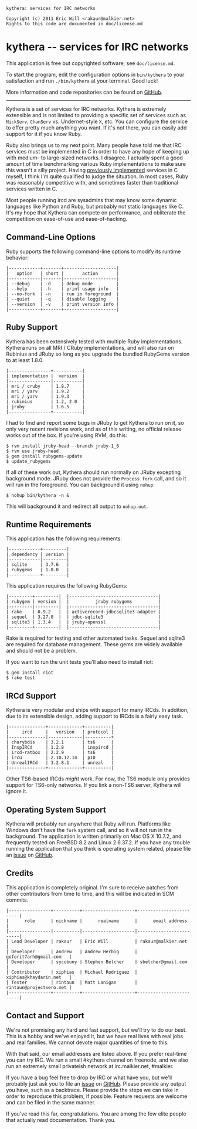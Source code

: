     kythera: services for IRC networks

    Copyright (c) 2011 Eric Will <rakaur@malkier.net>
    Rights to this code are documented in doc/license.md

kythera -- services for IRC networks
====================================

This application is free but copyrighted software; see `doc/license.md`.

To start the program, edit the configuration options in `bin/kythera` to
your satisfaction and run `./bin/kythera` at your terminal. Good luck!

More information and code repositories can be found on [GitHub][].

[github]: http://github.com/malkier/kythera/

--------------------------------------------------------------------------------

Kythera is a set of services for IRC networks. Kythera is extremely extensible
and is not limited to providing a specific set of services such as `NickServ`,
`ChanServ` vs. Undernet-style `X`, etc. You can configure the service to offer
pretty much anything you want. If it's not there, you can easily add support
for it if you know Ruby.

Ruby also brings us to my next point. Many people have told me that IRC services
must be implemented in C in order to have any hope of keeping up with medium-
to large-sized networks. I disagree. I actually spent a good amount of time
benchmarking various Ruby implementations to make sure this wasn't a silly
project. Having [previously implemented][shrike] services in C myself, I think
I'm quite qualified to judge the situation. In most cases, Ruby was reasonably
competitive with, and sometimes faster than traditional services written in C.

Most people running ircd are sysadmins that may know some dynamic languages
like Python and Ruby, but probably not static languages like C. It's my hope
that Kythera can compete on performance, and obliterate the competition on
ease-of-use and ease-of-hacking.

[shrike]: http://github.com/rakaur/shrike/

Command-Line Options
--------------------

Ruby supports the following command-line options to modify its runtime behavior:

    |------------+-------+--------------------|
    |   option   | short |       action       |
    |------------|-------|--------------------|
    | --debug    | -d    | debug mode         |
    | --help     | -h    | print usage info   |
    | --no-fork  | -n    | run in foreground  |
    | --quiet    | -q    | disable logging    |
    | --version  | -v    | print version info |
    |------------+-------+--------------------|

Ruby Support
------------

Kythera has been extensively tested with multiple Ruby implementations. Kythera
runs on all MRI / CRuby implementations, and will also run on Rubinius and
JRuby so long as you upgrade the bundled RubyGems version to at least 1.8.0.

    |----------------+-----------|
    | implementation |  version  |
    |----------------|-----------|
    | mri / cruby    | 1.8.7     |
    | mri / yarv     | 1.9.2     |
    | mri / yarv     | 1.9.3     |
    | rubinius       | 1.2, 2.0  |
    | jruby          | 1.6.5     |
    |----------------+-----------|

I had to find and report some bugs in JRuby to get Kythera to run on it, so
only very recent revisions work, and as of this writing, no official release
works out of the box. If you're using RVM, do this:

    $ rvm install jruby-head --branch jruby-1_6
    $ rvm use jruby-head
    $ gem install rubygems-update
    $ update_rubygems

If all of these work out, Kythera should run normally on JRuby excepting
background mode. JRuby does not provide the `Process.fork` call, and so it will
run in the foreground. You can background it using `nohup`:

    $ nohup bin/kythera -n &

This will background it and redirect all output to `nohup.out`.

Runtime Requirements
--------------------

This application has the following requirements:

    |------------+---------|
    | dependency | version |
    |------------|---------|
    | sqlite     | 3.7.6   |
    | rubygems   | 1.8.0   |
    |------------+---------|

This application requires the following RubyGems:

    |---------+---------|  |----------------------------------|
    | rubygem | version |  |          jruby rubygems          |
    |---------|---------|  |----------------------------------|
    | rake    | 0.9.2   |  | activerecord-jdbcsqlite3-adapter |
    | sequel  | 3.27.0  |  | jdbc-sqlite3                     |
    | sqlite3 | 1.3.4   |  | jruby-openssl                    |
    |---------+---------|  |----------------------------------|

Rake is required for testing and other automated tasks. Sequel and sqlite3 are
required for database management. These gems are widely available and should
not be a problem.

If you want to run the unit tests you'll also need to install riot:

    $ gem install riot
    $ rake test

IRCd Support
------------

Kythera is very modular and ships with support for many IRCds. In addition,
due to its extensible design, adding support to IRCds is a fairly easy task.

    |--------------+-------------+----------|
    |     ircd     |   version   | protocol |
    |--------------|-------------|----------+
    | charybdis    | 3.2.1       | ts6      |
    | InspIRCd     | 1.2.8       | inspircd |
    | ircd-ratbox  | 2.2.9       | ts6      |
    | ircu         | 2.10.12.14  | p10      |
    | UnrealIRCd   | 3.2.8.1     | unreal   |
    |--------------+-------------+----------|

Other TS6-based IRCds *might* work. For now, the TS6 module only provides support
for TS6-only networks. If you link a non-TS6 server, Kythera will ignore it.

Operating System Support
------------------------

Kythera will probably run anywhere that Ruby will run. Platforms like Windows
don't have the `fork` system call, and so it will not run in the background.
The application is written primarily on Mac OS X 10.7.2, and frequently tested
on FreeBSD 8.2 and Linux 2.6.37.2. If you have any trouble running the
application that you think is operating system related, please file
an [issue][] on [GitHub][].

Credits
-------

This application is completely original. I'm sure to receive patches from other
contributors from time to time, and this will be indicated in SCM commits.

    |----------------+----------+--------------------+-------------------------|
    |      role      | nickname |      realname      |      email address      |
    |----------------|----------|--------------------|-------------------------|
    | Lead Developer | rakaur   | Eric Will          | rakaur@malkier.net      |
    | Developer      | andrew   | Andrew Herbig      | goforit7arh@gmail.com   |
    | Developer      | sycobuny | Stephen Belcher    | sbelcher@gmail.com      |
    | Contributor    | xiphias  | Michael Rodriguez  | xiphias@khaydarin.net   |
    | Tester         | rintaun  | Matt Lanigan       | rintaun@projectxero.net |
    |----------------+----------+--------------------+-------------------------|

Contact and Support
-------------------

We're not promising any hard and fast support, but we'll try to do our best.
This is a hobby and we've enjoyed it, but we have real lives with real jobs and
real families. We cannot devote major quantities of time to this.

With that said, our email addresses are listed above. If you prefer real-time
you can try IRC. We run a small #kythera channel on freenode, and we also run
an extremely small privateish network at irc.malkier.net, #malkier.

If you have a bug feel free to drop by IRC or what have you, but we'll probably
just ask you to file an [issue][] on [GitHub][]. Please provide any output you
have, such as a backtrace. Please provide the steps we can take in order to
reproduce this problem, if possible. Feature requests are welcome and can be
filed in the same manner.

If you've read this far, congratulations. You are among the few elite people
that actually read documentation. Thank you.

[issue]: https://github.com/rakaur/kythera/issues
